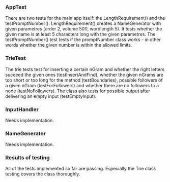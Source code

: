 ### AppTest

There are two tests for the main app itself: the LengthRequirement() and the testPromptNumber(). LengthRequirement() creates a NameGenerator with given parametres (order 2, volume 500, wordlength 5). It tests whether the given name is at least 5 characters long with the given parametres. The testPromptNumber() test tests if the promptNumber class works - in other words whether the given number is within the allowed limits. 

### TrieTest

The trie tests test for inserting a certain nGram and whether the right letters succeed the given ones (testInsertAndFind), whether the given nGrams are too short or too long for the method (testBoundaries), possible followers of a given nGram (testForFollowers) and whether there are no followers to a node (testNoFollowers). The class also tests for possible output after delivering an empty input (testEmptyInput).

### InputHandler

Needs implementation.

### NameGenerator

Needs implementation.

### Results of testing

All of the tests implemented so far are passing. Especially the Trie class testing covers the class thoroughly.